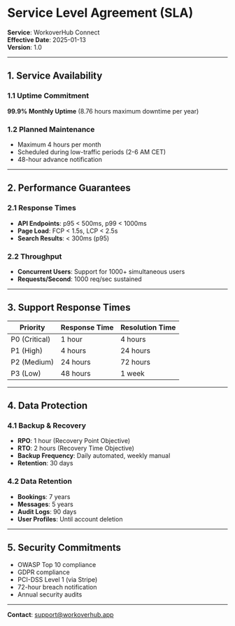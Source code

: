 # Service Level Agreement (SLA)

**Service**: WorkoverHub Connect  
**Effective Date**: 2025-01-13  
**Version**: 1.0

---

## 1. Service Availability

### 1.1 Uptime Commitment
**99.9% Monthly Uptime** (8.76 hours maximum downtime per year)

### 1.2 Planned Maintenance
- Maximum 4 hours per month
- Scheduled during low-traffic periods (2-6 AM CET)
- 48-hour advance notification

---

## 2. Performance Guarantees

### 2.1 Response Times
- **API Endpoints**: p95 < 500ms, p99 < 1000ms
- **Page Load**: FCP < 1.5s, LCP < 2.5s
- **Search Results**: < 300ms (p95)

### 2.2 Throughput
- **Concurrent Users**: Support for 1000+ simultaneous users
- **Requests/Second**: 1000 req/sec sustained

---

## 3. Support Response Times

| Priority | Response Time | Resolution Time |
|----------|---------------|-----------------|
| P0 (Critical) | 1 hour | 4 hours |
| P1 (High) | 4 hours | 24 hours |
| P2 (Medium) | 24 hours | 72 hours |
| P3 (Low) | 48 hours | 1 week |

---

## 4. Data Protection

### 4.1 Backup & Recovery
- **RPO**: 1 hour (Recovery Point Objective)
- **RTO**: 2 hours (Recovery Time Objective)
- **Backup Frequency**: Daily automated, weekly manual
- **Retention**: 30 days

### 4.2 Data Retention
- **Bookings**: 7 years
- **Messages**: 5 years
- **Audit Logs**: 90 days
- **User Profiles**: Until account deletion

---

## 5. Security Commitments

- OWASP Top 10 compliance
- GDPR compliance
- PCI-DSS Level 1 (via Stripe)
- 72-hour breach notification
- Annual security audits

---

**Contact**: support@workoverhub.app
